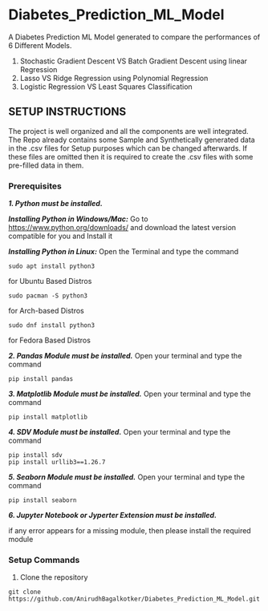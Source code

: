 # Diabetes_Prediction_ML_Model

A Diabetes Prediction ML Model generated to compare the performances of 6 Different Models.

 1. Stochastic Gradient Descent VS Batch Gradient Descent using linear Regression 
 2. Lasso VS Ridge Regression using Polynomial Regression 
 3. Logistic Regression VS Least Squares Classification

## SETUP INSTRUCTIONS

The project is well organized and all the components are well integrated. The Repo already contains some Sample and Synthetically generated data in the .csv files for Setup purposes which can be changed afterwards. If these files are omitted then it is required to create the .csv files with some pre-filled data in them.

### Prerequisites
***1. Python must be installed.***

***Installing Python in Windows/Mac:***
Go to https://www.python.org/downloads/ and download the latest version compatible for you and Install it

***Installing Python in Linux:***
Open the Terminal and type the command

```
sudo apt install python3
```
for Ubuntu Based Distros

```
sudo pacman -S python3
```
for Arch-based Distros

```
sudo dnf install python3
```
for Fedora Based Distros

***2. Pandas Module must be installed.***
Open your terminal and type the command

```
pip install pandas
```

***3. Matplotlib Module must be installed.***
Open your terminal and type the command

```
pip install matplotlib
```

***4. SDV Module must be installed.***
Open your terminal and type the command

```
pip install sdv
pip install urllib3==1.26.7
```

***5. Seaborn Module must be installed.***
Open your terminal and type the command

```
pip install seaborn
```

***6. Jupyter Notebook or Jyperter Extension must be installed.***


if any error appears for a missing module, then please install the required module

### Setup Commands

1. Clone the repository
```
git clone https://github.com/AnirudhBagalkotker/Diabetes_Prediction_ML_Model.git
```



